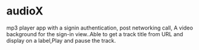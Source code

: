 # audioX
mp3 player app with a signin authentication, post networking call, A video background for the sign-in view..Able to get a track title from URL and display on a label,Play and pause the track.
